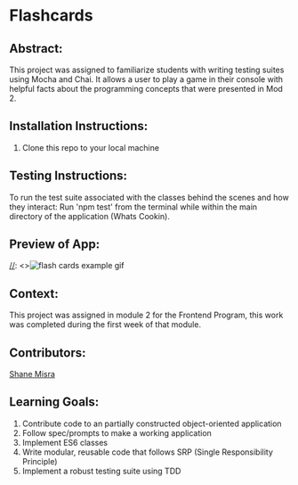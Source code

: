 # Flashcards

## Abstract:
[//]: <>

This project was assigned to familiarize students with writing testing suites using Mocha and Chai. It allows a user to play a game in their console with helpful facts about the programming concepts that were presented in Mod 2.

## Installation Instructions:
[//]: <>
1. Clone this repo to your local machine

## Testing Instructions:
[//]: <>

To run the test suite associated with the classes behind the scenes and how they interact: 
Run 'npm test' from the terminal while within the main directory of the application (Whats Cookin).


## Preview of App:
[//]: <>![flash cards example gif](https://media.giphy.com/media/1zkb1q58eTiTH6D7wc/giphy.gif)
## Context:
[//]: <>
This project was assigned in module 2 for the Frontend Program, this work was completed during the first week of that module.

## Contributors:
[//]: <>
[Shane Misra](https://github.com/sdmisra)

## Learning Goals:
[//]: <>
1. Contribute code to an partially constructed object-oriented application
1. Follow spec/prompts to make a working application
1. Implement ES6 classes
1. Write modular, reusable code that follows SRP (Single Responsibility Principle)
1. Implement a robust testing suite using TDD
